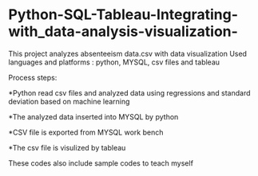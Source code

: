 # Python-SQL-Tableau-Integrating-with_data-analysis-visualization-
This project analyzes absenteeism data.csv with data visualization
Used languages and platforms : python, MYSQL, csv files and tableau

Process steps:

*Python read csv files and analyzed data using regressions and standard deviation based on machine learning

*The analyzed data inserted into MYSQL by python 

*CSV file is exported from MYSQL work bench

*The csv file is visulized by tableau


These codes also include sample codes to teach myself

